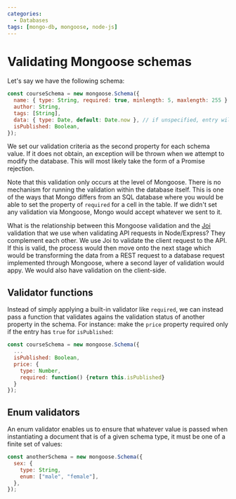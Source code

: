 ```yaml
---
categories:
  - Databases
tags: [mongo-db, mongoose, node-js]
---
```


# Validating Mongoose schemas

Let's say we have the following schema:

```js
const courseSchema = new mongoose.Schema({
  name: { type: String, required: true, minlength: 5, maxlength: 255 },
  author: String,
  tags: [String],
  data: { type: Date, default: Date.now }, // if unspecified, entry will default to current date
  isPublished: Boolean,
});
```

We set our validation criteria as the second property for each schema value. If
it does not obtain, an exception will be thrown when we attempt to modify the
database. This will most likely take the form of a Promise rejection.

Note that this validation only occurs at the level of Mongoose. There is no
mechanism for running the validation within the database itself. This is one of
the ways that Mongo differs from an SQL database where you would be able to set
the property of `required` for a cell in the table. If we didn't set any
validation via Mongoose, Mongo would accept whatever we sent to it.

What is the relationship between this Mongoose validation and the
[Joi](/Programming_Languages/NodeJS/REST_APIs/Validation.md) validation that we
use when validating API requests in Node/Express? They complement each other. We
use Joi to validate the client request to the API. If this is valid, the process
would then move onto the next stage which would be transforming the data from a
REST request to a database request implemented through Mongoose, where a second
layer of validation would appy. We would also have validation on the
client-side.

## Validator functions

Instead of simply applying a built-in validator like `required`, we can instead
pass a function that validates agains the validation status of another property
in the schema. For instance: make the `price` property required only if the
entry has `true` for `isPublished`:

```js
const courseSchema = new mongoose.Schema({
  ...
  isPublished: Boolean,
  price: {
    type: Number,
    required: function() {return this.isPublished}
  }
});
```

## Enum validators

An enum validator enables us to ensure that whatever value is passed when
instantiating a document that is of a given schema type, it must be one of a
finite set of values:

```js
const anotherSchema = new mongoose.Schema({
  sex: {
    type: String,
    enum: ["male", "female"],
  },
});
```
